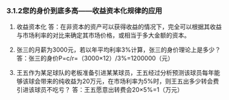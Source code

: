 ### 3.1.2您的身价到底多高——收益资本化规律的应用
1. 收益资本化
答：在非资本的资产可以获得收益的情况下，完全可以根据其收益与市场利率的对比来确定其市场价格，或相当于多大金额的资本。 

2. 张三的月薪为3000元，若以年平均利率3%计算，张三的身价理论上是多少？
答：张三的身价P=c/r=（3000×12）/3%=1200000（元）

3. 王五作为某足球队的老板准备引进某某球员，王五经过分析预测该球员每年能够该球会带来的纯收益为20万元，在市场利率为5%时，则王五出多少转会费引进该球员不吃亏？
答：王五愿意出转费会20×5%=1（万元） 
